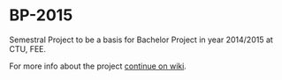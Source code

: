 BP-2015
=======

Semestral Project to be a basis for Bachelor Project in year 2014/2015 at CTU, FEE.

For more info about the project [continue on wiki](https://github.com/adamsamec/BP-2015/wiki).
